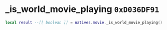 # _is_world_movie_playing `0xD036DF91`

```lua
local result --[[ boolean ]] = natives.movie._is_world_movie_playing()
```